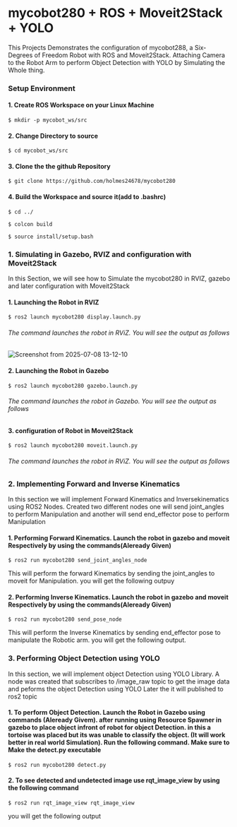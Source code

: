 
# mycobot280 + ROS + Moveit2Stack + YOLO

This Projects Demonstrates the configuration of mycobot288, a Six- Degrees of Freedom Robot with ROS and Moveit2Stack. Attaching Camera to the Robot Arm to perform Object Detection with YOLO by Simulating the Whole thing.

### Setup Environment
#### 1. Create ROS Workspace on your Linux Machine
```
$ mkdir -p mycobot_ws/src
```
#### 2. Change Directory to source
```
$ cd mycobot_ws/src
```
#### 3. Clone the the github Repository
```
$ git clone https://github.com/holmes24678/mycobot280
```
#### 4. Build the Workspace and source it(add to .bashrc)
```
$ cd ../

$ colcon build

$ source install/setup.bash
```
### 1. Simulating in Gazebo, RVIZ and configuration with Moveit2Stack
In this Section, we will see how to Simulate the mycobot280 in RVIZ, gazebo and later configuration with Moveit2Stack

#### 1. Launching the Robot in RVIZ
```
$ ros2 launch mycobot280 display.launch.py
```
###### The command launches the robot in RViZ. You will see the output as follows

![Screenshot from 2025-07-08 13-12-10](https://github.com/user-attachments/assets/60f3c26e-b1aa-4f38-8823-8dcda7d05675)


#### 2. Launching the Robot in Gazebo
```
$ ros2 launch mycobot280 gazebo.launch.py
```
###### The command launches the robot in Gazebo. You will see the output as follows



#### 3. configuration of Robot in Moveit2Stack
```
$ ros2 launch mycobot280 moveit.launch.py
```
###### The command launches the robot in RViZ. You will see the output as follows

### 2. Implementing Forward and Inverse Kinematics
In this section we will implement Forward Kinematics and Inversekinematics using ROS2 Nodes. Created two different nodes one will send joint_angles to perform Manipulation and another will send end_effector pose to perform Manipulation

#### 1. Performing Forward Kinematics. Launch the robot in gazebo and moveit Respectively by using the commands(Aleready Given)

```
$ ros2 run mycobot280 send_joint_angles_node
```
This will perform the forward Kinematics by sending the joint_angles to moveit for Manipulation. you will get the following outpuy

#### 2. Performing Inverse Kinematics. Launch the robot in gazebo and moveit Respectively by using the commands(Aleready Given)

```
$ ros2 run mycobot280 send_pose_node
```
This will perform the Inverse Kinematics by sending end_effector pose to manipulate the Robotic arm. you will get the following output.


### 3. Performing Object Detection using YOLO
In this section, we will implement object Detection using YOLO Library. A node was created that subscribes to /image_raw topic to get the image data and peforms the object Detection using YOLO Later the it will published to ros2 topic

#### 1. To perform Object Detection. Launch the Robot in Gazebo using commands (Aleready Givem). after running using Resource Spawner in gazebo to place object infront of robot for object Detection. in this a tortoise was placed but its was unable to classify the object. (It will work better in real world Simulation). Run the following command. Make sure to Make the detect.py executable
```
$ ros2 run mycobot280 detect.py 
```
#### 2. To see detected and undetected image use rqt_image_view by using the following command
```
$ ros2 run rqt_image_view rqt_image_view
```
you will get the following output
